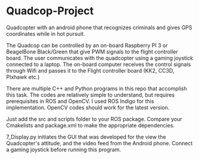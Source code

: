 # Quadcop-Project
Quadcopter with an android phone that recognizes criminals and gives GPS coordinates while in hot pursuit.

The Quadcop can be controlled by an on-board Raspberry PI 3 or BeagelBone Black/Green that give PWM signals to the flight controller board. The user communicates with the quadcopter using a gaming joystick connected to a laptop. The on-board computer receives the control signals through Wifi and passes it to the Flight controller board (KK2, CC3D, PIxhawk etc.)  

There are multiple C++ and Python programs in this repo that accomplish this task. The codes are relatively simple to understand, but requires prerequisites in ROS and OpenCV. I used ROS Indigo for this implementation. OpenCV codes should work for the latest version.

Just add the src and scripts folder to your ROS package. Compare your Cmakelists and package.xml to make the appropriate dependencies. 

7_Display.py initiates the GUI that was developed for the view the Quadcopter's attitude, and the video feed from the Android phone. Connect a gaming joystick before running this program. 
